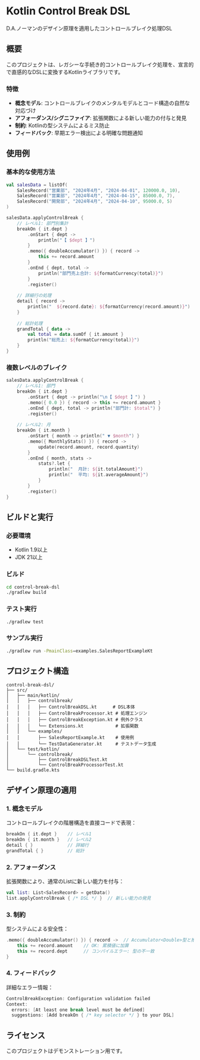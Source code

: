 # Kotlin Control Break DSL

D.A.ノーマンのデザイン原理を適用したコントロールブレイク処理DSL

## 概要

このプロジェクトは、レガシーな手続き的コントロールブレイク処理を、宣言的で直感的なDSLに変換するKotlinライブラリです。

### 特徴

- **概念モデル**: コントロールブレイクのメンタルモデルとコード構造の自然な対応づけ
- **アフォーダンス/シグニファイア**: 拡張関数による新しい能力の付与と発見
- **制約**: Kotlinの型システムによるミス防止
- **フィードバック**: 早期エラー検出による明確な問題通知

## 使用例

### 基本的な使用方法

```kotlin
val salesData = listOf(
    SalesRecord("営業部", "2024年4月", "2024-04-01", 120000.0, 10),
    SalesRecord("営業部", "2024年4月", "2024-04-15", 85000.0, 7),
    SalesRecord("開発部", "2024年4月", "2024-04-10", 95000.0, 5)
)

salesData.applyControlBreak {
    // レベル1: 部門別集計
    breakOn { it.dept }
        .onStart { dept ->
            println("【 $dept 】")
        }
        .memo({ doubleAccumulator() }) { record ->
            this += record.amount
        }
        .onEnd { dept, total ->
            println("部門売上合計: ${formatCurrency(total)}")
        }
        .register()
        
    // 詳細行の処理
    detail { record ->
        println("  ${record.date}: ${formatCurrency(record.amount)}")
    }
    
    // 総計処理
    grandTotal { data ->
        val total = data.sumOf { it.amount }
        println("総売上: ${formatCurrency(total)}")
    }
}
```

### 複数レベルのブレイク

```kotlin
salesData.applyControlBreak {
    // レベル1: 部門
    breakOn { it.dept }
        .onStart { dept -> println("\n【 $dept 】") }
        .memo({ 0.0 }) { record -> this += record.amount }
        .onEnd { dept, total -> println("部門計: $total") }
        .register()
        
    // レベル2: 月
    breakOn { it.month }
        .onStart { month -> println(" ▼ $month") }
        .memo({ MonthlyStats() }) { record ->
            update(record.amount, record.quantity)
        }
        .onEnd { month, stats ->
            stats?.let {
                println("  月計: ${it.totalAmount}")
                println("  平均: ${it.averageAmount}")
            }
        }
        .register()
}
```

## ビルドと実行

### 必要環境

- Kotlin 1.9以上
- JDK 21以上

### ビルド

```bash
cd control-break-dsl
./gradlew build
```

### テスト実行

```bash
./gradlew test
```

### サンプル実行

```bash
./gradlew run -PmainClass=examples.SalesReportExampleKt
```

## プロジェクト構造

```
control-break-dsl/
├── src/
│   ├── main/kotlin/
│   │   ├── controlbreak/
│   │   │   ├── ControlBreakDSL.kt      # DSL本体
│   │   │   ├── ControlBreakProcessor.kt # 処理エンジン
│   │   │   ├── ControlBreakException.kt # 例外クラス
│   │   │   └── Extensions.kt            # 拡張関数
│   │   └── examples/
│   │       ├── SalesReportExample.kt    # 使用例
│   │       └── TestDataGenerator.kt     # テストデータ生成
│   └── test/kotlin/
│       └── controlbreak/
│           ├── ControlBreakDSLTest.kt
│           └── ControlBreakProcessorTest.kt
└── build.gradle.kts
```

## デザイン原理の適用

### 1. 概念モデル

コントロールブレイクの階層構造を直接コードで表現：

```kotlin
breakOn { it.dept }    // レベル1
breakOn { it.month }   // レベル2
detail { }             // 詳細行
grandTotal { }         // 総計
```

### 2. アフォーダンス

拡張関数により、通常のListに新しい能力を付与：

```kotlin
val list: List<SalesRecord> = getData()
list.applyControlBreak { /* DSL */ }  // 新しい能力の発見
```

### 3. 制約

型システムによる安全性：

```kotlin
.memo({ doubleAccumulator() }) { record ->  // Accumulator<Double>型と推論
    this += record.amount    // OK: 累積値に加算
    this += record.dept      // コンパイルエラー: 型の不一致
}
```

### 4. フィードバック

詳細なエラー情報：

```kotlin
ControlBreakException: Configuration validation failed
Context:
  errors: [At least one break level must be defined]
  suggestions: [Add breakOn { /* key selector */ } to your DSL]
```

## ライセンス

このプロジェクトはデモンストレーション用です。